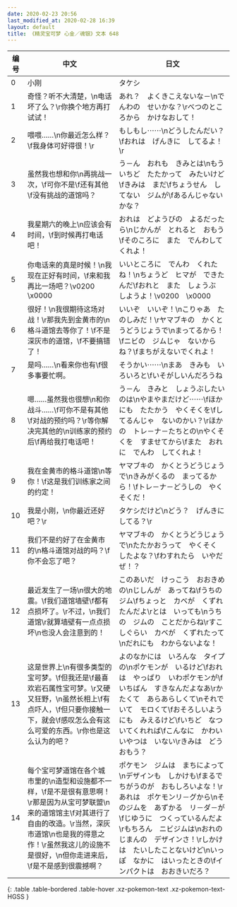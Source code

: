 ```yaml
---
date: 2020-02-23 20:56
last_modified_at: 2020-02-28 16:39
layout: default
title: 《精灵宝可梦 心金／魂银》文本 648
---
```

| 编号 | 中文 | 日文 |
| ---- | ---- | ---- |
| 0 | 小刚 | タケシ |
| 1 | 奇怪？听不大清楚，\n电话坏了么？\r你换个地方再打试试！ | あれ？　よくきこえないな－\nでんわの　せいかな？\rべつのところから　かけなおして！ |
| 2 | 喂喂……\n你最近怎么样？\f我身体可好得很！\r | もしもし⋯⋯\nどうしたんだい？\fおれは　げんきに　してるよ！\r |
| 3 | 虽然我也想和你\n再挑战一次，\f可你不是\f还有其他\f没有挑战的道馆吗？ | う－ん　おれも　きみとは\nもういちど　たたかって　みたいけど\fきみは　まだ\fちょうせん　してない　ジムが\fあるんじゃないかな？ |
| 4 | 我星期六的晚上\n应该会有时间，\f到时候再打电话吧！ | おれは　どようびの　よるだったら\nじかんが　とれると　おもう\fそのころに　また　でんわしてくれよ！ |
| 5 | 你电话来的真是时候！\n我现在正好有时间，\f来和我再比一场吧？\v0200　\x0000 | いいところに　でんわ　くれたね！\nちょうど　ヒマが　できたんだ\fおれと　また　しょうぶ　しようよ！\v0200　\x0000 |
| 6 | 很好！\n我很期待这场对战！\r那我先到金黄市的\n格斗道馆去等你了！\f不是深灰市的道馆，\f不要搞错了！ | いいぞ　いいぞ！\nこりゃあ　たのしみだ！\rヤマブキの　かくとうどうじょうで\nまってるから！\fニビの　ジムじゃ　ないからね？\fまちがえないでくれよ！ |
| 7 | 是吗……\n看来你也有\f很多事要忙啊。 | そうかい⋯⋯\nまあ　きみも　いろいろと\fいそがしいんだろうね |
| 8 | 嗯……虽然我也很想\n和你战斗……\f可你不是有其他\f对战的预约吗？\r等你解决完其他的\n训练家的预约后\f再给我打电话吧！ | う－ん　きみと　しょうぶしたいのは\nやまやまだけど⋯⋯\fほかにも　たたかう　やくそくを\fしてるんじゃ　ないのかい？\rほかの　トレ－ナ－たちとの\nやくそくを　すませてから\fまた　おれに　でんわ　してくれよ！ |
| 9 | 我在金黄市的格斗道馆\n等你！\f这是我们训练家之间的约定！ | ヤマブキの　かくとうどうじょうで\nきみがくるの　まってるから！\fトレ－ナ－どうしの　やくそくだ！ |
| 10 | 我是小刚，\n你最近还好吧？\r | タケシだけど\nどう？　げんきに　してる？\r |
| 11 | 我们不是约好了在金黄市的\n格斗道馆对战的吗？\f你不会忘了吧？ | ヤマブキの　かくとうどうじょうで\nたたかおうって　やくそく　したよな？\fわすれたら　いやだぜ！？ |
| 12 | 最近发生了一场\n很大的地震。\f我们道馆墙壁\f都有点损坏了。\r不过，\n我们道馆\r就算墙壁有一点点损坏\n也没人会注意到的！ | このあいだ　けっこう　おおきめの\nじしんが　あってね\fうちの　ジム\fちょっと　カベが　くずれたんだよ\rとは　いっても\nうちの　ジムの　ことだからね\rすこしぐらい　カベが　くずれたって\nだれにも　わからないよな！ |
| 13 | 这是世界上\n有很多类型的宝可梦。\f但我还是\f最喜欢岩石属性宝可梦。\r又硬又狂野，\n虽然长相上\f有点吓人，\f但只要你接触一下，就会\f感叹怎么会有这么可爱的东西。\r你也是这么认为的吧？ | よのなかには　いろんな　タイプの\nポケモンが　いるけど\fおれは　やっぱり　いわポケモンが\fいちばん　すきなんだよなあ\rかたくて　あらあらしくて\nそれでいて　モロくて\fおそろしいようにも　みえるけど\fいちど　なついてくれれば\fこんなに　かわいいやつは　いない\rきみは　どうおもう？ |
| 14 | 每个宝可梦道馆在各个城市里的\n造型和设施都不一样，\f是不是很有意思啊！\r那是因为从宝可梦联盟\n来的道馆馆主\f对其进行了自由的改造。\r当然，深灰市道馆\n也是我的得意之作！\r虽然我这儿的设施不是很好，\n但你走进来后，\f是不是感到很震撼啊？ | ポケモン　ジムは　まちによって\nデザインも　しかけも\fまるで　ちがうのが　おもしろいよな！\rあれは　ポケモンリ－グから\nそのジムを　あずかる　リ－ダ－が\fじゆうに　つくっているんだよ\rもちろん　ニビジムは\nおれの　じまんの　デザインさ！\rしかけは　たいしたことないけど\nいっぽ　なかに　はいったときの\fインパクトは　おおきいだろ？ |
{: .table .table-bordered .table-hover .xz-pokemon-text .xz-pokemon-text-HGSS }